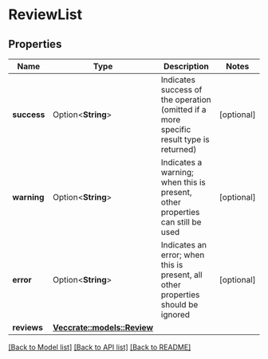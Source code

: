 # ReviewList

## Properties

| Name        | Type                                        | Description                                                                             | Notes      |
| ----------- | ------------------------------------------- | --------------------------------------------------------------------------------------- | ---------- |
| **success** | Option<**String**>                          | Indicates success of the operation (omitted if a more specific result type is returned) | [optional] |
| **warning** | Option<**String**>                          | Indicates a warning; when this is present, other properties can still be used           | [optional] |
| **error**   | Option<**String**>                          | Indicates an error; when this is present, all other properties should be ignored        | [optional] |
| **reviews** | [**Vec<crate::models::Review>**](Review.md) |                                                                                         |

[[Back to Model list]](../README.md#documentation-for-models) [[Back to API list]](../README.md#documentation-for-api-endpoints) [[Back to README]](../README.md)
